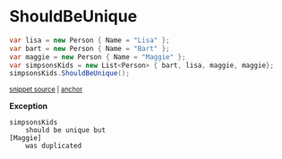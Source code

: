 # ShouldBeUnique

<!-- snippet: EnumerableShouldBeUniqueExamples.ShouldBeUnique.codeSample.approved.cs -->
<a id='snippet-EnumerableShouldBeUniqueExamples.ShouldBeUnique.codeSample.approved.cs'></a>
```cs
var lisa = new Person { Name = "Lisa" };
var bart = new Person { Name = "Bart" };
var maggie = new Person { Name = "Maggie" };
var simpsonsKids = new List<Person> { bart, lisa, maggie, maggie};
simpsonsKids.ShouldBeUnique();
```
<sup><a href='/src/DocumentationExamples/CodeExamples/EnumerableShouldBeUniqueExamples.ShouldBeUnique.codeSample.approved.cs#L1-L5' title='File snippet `EnumerableShouldBeUniqueExamples.ShouldBeUnique.codeSample.approved.cs` was extracted from'>snippet source</a> | <a href='#snippet-EnumerableShouldBeUniqueExamples.ShouldBeUnique.codeSample.approved.cs' title='Navigate to start of snippet `EnumerableShouldBeUniqueExamples.ShouldBeUnique.codeSample.approved.cs`'>anchor</a></sup>
<!-- endSnippet -->

**Exception**

<!-- include: EnumerableShouldBeUniqueExamples.ShouldBeUnique.exceptionText.approved.txt. path: /src/DocumentationExamples/CodeExamples/EnumerableShouldBeUniqueExamples.ShouldBeUnique.exceptionText.approved.txt -->
```
simpsonsKids
    should be unique but
[Maggie]
    was duplicated
```
<!-- endInclude -->
